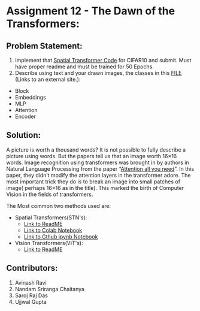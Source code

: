 # Assignment 12 - The Dawn of the Transformers:

## Problem Statement:

1. Implement that [Spatial Transformer Code](https://brsoff.github.io/tutorials/intermediate/spatial_transformer_tutorial.html) for CIFAR10 and submit. Must have proper readme and must be trained for 50 Epochs.
2. Describe using text and your drawn images, the classes in this [FILE](https://github.com/jeonsworld/ViT-pytorch/blob/main/models/modeling.py) (Links to an external site.):
 - Block
 - Embeddings
 - MLP
 - Attention
 - Encoder
 
## Solution:
A picture is worth a thousand words? It is not possible to fully describe a picture using words. But the papers tell us that an image worth 16×16 words. Image recognition using transformers was brought in by authors  in Natural Language Processing from the paper “[Attention all you need](https://arxiv.org/abs/1706.03762)”. In this paper, they didn’t modify the attention layers in the transformer adore. The most important trick they do is to break an image into small patches of image( perhaps 16×16 as in the title). This marked the birth of Computer Vision in the fields of transformers. 

The Most common two methods used  are:
- Spatial Transformers(STN's):
  - [Link to ReadME](https://github.com/NSR9/Extensive-Vision-AI/blob/main/Assignment_12/Spatial%20Transformation/ReadME.md)
  - [Link to Colab Notebook]()
  - [Link to Gthub ipynb Notebook](https://github.com/NSR9/Extensive-Vision-AI/blob/main/Assignment_12/Spatial%20Transformation/Assignment12_Spatial_Transformer.ipynb)
- Vision Transformers(ViT's):
  - [Link to ReadME](https://github.com/NSR9/Extensive-Vision-AI/blob/main/Assignment_12/Vision%20Transformers/ReadME.md)

## Contributors:
1. Avinash Ravi
2. Nandam Sriranga Chaitanya
3. Saroj Raj Das
4. Ujjwal Gupta
